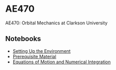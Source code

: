 # AE470

AE470: Orbital Mechanics at Clarkson University

## Notebooks

- [Setting Up the Environment](https://github.com/jeffwalton/AE470/blob/main/00_ae470_setup_environment.ipynb)
- [Prerequisite Material](https://github.com/jeffwalton/AE470/blob/main/01_ae470_prerequisite_material.ipynb)
- [Equations of Motion and Numerical Integration](https://github.com/jeffwalton/AE470/blob/main/01_ae470_eom_numerical_integration.ipynb)